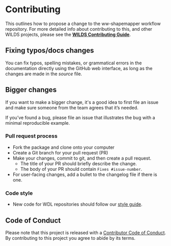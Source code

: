 # Contributing

This outlines how to propose a change to the ww-shapemapper workflow repository. 
For more detailed info about contributing to this, and other WILDS projects, please see the
[**WILDS Contributing Guide**](https://getwilds.org/guide/). 

## Fixing typos/docs changes

You can fix typos, spelling mistakes, or grammatical errors in the documentation directly using the GitHub web interface, as long as the changes are made in the _source_ file. 

## Bigger changes

If you want to make a bigger change, it's a good idea to first file an issue and make sure someone from the team agrees that it’s needed. 

If you’ve found a bug, please file an issue that illustrates the bug with a minimal 
reproducible example.

### Pull request process

*   Fork the package and clone onto your computer
*   Create a Git branch for your pull request (PR)
*   Make your changes, commit to git, and then create a pull request.
    *   The title of your PR should briefly describe the change.
    *   The body of your PR should contain `Fixes #issue-number`.
*  For user-facing changes, add a bullet to the changelog file if there is one.

### Code style

*   New code for WDL repositories should follow our [style guide](https://getwilds.org/guide/wdlconfig.html). 

## Code of Conduct

Please note that this project is released with a
[Contributor Code of Conduct](.github/CODE_OF_CONDUCT.md). By contributing to this
project you agree to abide by its terms.
